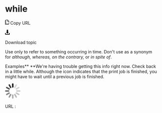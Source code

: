 # while

![Copy URL](media/while/Copy.png)
Copy URL

![Download](media/while/Download.png)

Download topic

Use only to refer to something occurring in time. Don't use as a synonym for *although,* *whereas, on the contrary,* or *in spite of*.

Examples**
**We're having trouble getting this info right now. Check back in a little while.
Although the icon indicates that the print job is finished, you might have to wait until a previous job is finished.

![In progress](media/while/activity-large.gif)

URL :
